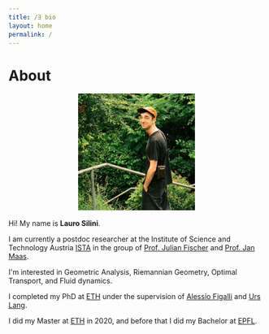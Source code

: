 ```yaml
---
title: /∃ bio
layout: home
permalink: /
---
```


# About

<p align="center">
<img src="avatar_2.jpg" alt="avatar" width="230"/>
</p>

Hi! My name is **Lauro Silini**.

I am currently a postdoc researcher at the Institute of Science and Technology Austria [ISTA](https://ist.ac.at/en/home/) in the group of [Prof. Julian Fischer](https://ist.ac.at/en/research/fischer-group/) and [Prof. Jan Maas](https://ist.ac.at/en/research/maas-group/).

I'm interested in Geometric Analysis, Riemannian Geometry, Optimal Transport, and Fluid dynamics.

I completed my PhD at [ETH](https://ethz.ch/en.html) under the supervision of [Alessio Figalli](https://people.math.ethz.ch/~afigalli/) and [Urs Lang](https://people.math.ethz.ch/~lang/).

I did my Master at [ETH](https://ethz.ch/en.html) in 2020, and before that I did my Bachelor at [EPFL](https://www.epfl.ch/fr/).

